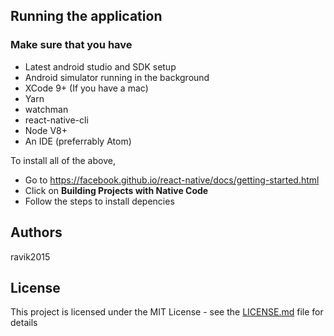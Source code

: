 ## Running the application

### Make sure that you have 

- Latest android studio and SDK setup
- Android simulator running in the background
- XCode 9+ (If you have a mac)
- Yarn
- watchman
- react-native-cli
- Node V8+
- An IDE (preferrably Atom)

To install all of the above,
- Go to https://facebook.github.io/react-native/docs/getting-started.html
- Click on **Building Projects with Native Code**
- Follow the steps to install depencies
## Authors

ravik2015

## License

This project is licensed under the MIT License - see the [LICENSE.md](LICENSE.md) file for details

